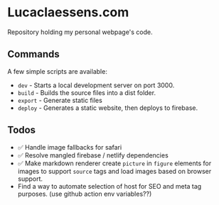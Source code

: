 Lucaclaessens.com
======
Repository holding my personal webpage's code.

Commands
-----
A few simple scripts are available:

* `dev` - Starts a local development server on port 3000.
* `build` - Builds the source files into a dist folder.
* `export` - Generate static files
* `deploy` - Generates a static website, then deploys to firebase.

Todos
-----

* ✅ Handle image fallbacks for safari
* ✅ Resolve mangled firebase / netlify  dependencies
* ✅ Make markdown renderer create `picture` in `figure` elements for images to support `source` tags and load images based on browser support.
* Find a way to automate selection of host for SEO and meta tag purposes. (use github action env variables??)